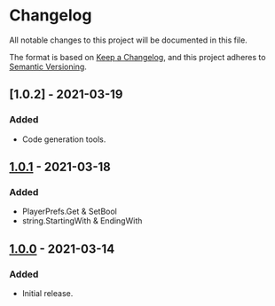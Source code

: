# Changelog
All notable changes to this project will be documented in this file.

The format is based on [Keep a Changelog](https://keepachangelog.com/en/1.0.0/),
and this project adheres to [Semantic Versioning](https://semver.org/spec/v2.0.0.html).

## [1.0.2] - 2021-03-19
### Added
- Code generation tools.

[1.0.1]: --

## [1.0.1] - 2021-03-18
### Added
- PlayerPrefs.Get & SetBool
- string.StartingWith & EndingWith

[1.0.1]: --

## [1.0.0] - 2021-03-14 
### Added
- Initial release.

[1.0.0]: --